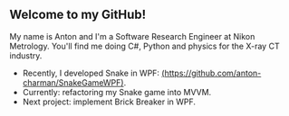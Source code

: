 ## Welcome to my GitHub!

My name is Anton and I'm a Software Research Engineer at Nikon Metrology. You'll find me doing C#, Python and physics for the X-ray CT industry.

- Recently, I developed Snake in WPF: [(https://github.com/anton-charman/SnakeGameWPF)](https://github.com/anton-charman/SnakeGameWPF).
- Currently: refactoring my Snake game into MVVM.
- Next project: implement Brick Breaker in WPF. 
<!--
**anton-charman/anton-charman** is a ✨ _special_ ✨ repository because its `README.md` (this file) appears on your GitHub profile.

Here are some ideas to get you started:

- 🔭 I’m currently working on ...
- 🌱 I’m currently learning ...
- 👯 I’m looking to collaborate on ...
- 🤔 I’m looking for help with ...
- 💬 Ask me about ...
- 📫 How to reach me: ...
- 😄 Pronouns: ...
- ⚡ Fun fact: ...
-->
